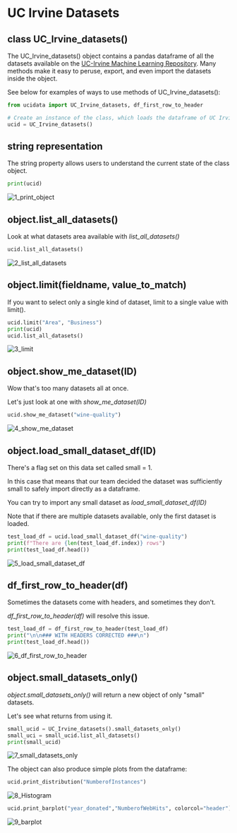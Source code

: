 # UC Irvine Datasets 

## class UC_Irvine_datasets()

The UC_Irvine_datasets() object contains a pandas dataframe of all the datasets available on the [UC-Irvine Machine Learning Repository](http://archive.ics.uci.edu/ml/index.php). Many methods make it easy to peruse, export, and even import the datasets inside the object.

See below for examples of ways to use methods of UC_Irvine_datasets():

```python
from ucidata import UC_Irvine_datasets, df_first_row_to_header

# Create an instance of the class, which loads the dataframe of UC Irvine datasets
ucid = UC_Irvine_datasets()
```

## string representation

The string property allows users to understand the current state of the class object.


```python
print(ucid)
```

![1_print_object](https://github.com/kipmccharen/UC_Irvine_Dataset_MetaAnalysis/blob/master/readme_images/1_print_object.JPG?raw=true)

## object.list_all_datasets()

Look at what datasets area available with *list_all_datasets()*


```python
ucid.list_all_datasets()
```

![2_list_all_datasets](https://github.com/kipmccharen/UC_Irvine_Dataset_MetaAnalysis/blob/master/readme_images/2_list_all_datasets.JPG?raw=true)

## object.limit(fieldname, value_to_match)

If you want to select only a single kind of dataset, limit to a single value with limit().


```python
ucid.limit("Area", "Business")
print(ucid)
ucid.list_all_datasets()
```

![3_limit](https://github.com/kipmccharen/UC_Irvine_Dataset_MetaAnalysis/blob/master/readme_images/3_limit.JPG?raw=true)

## object.show_me_dataset(ID)

Wow that's too many datasets all at once. 

Let's just look at one with *show_me_dataset(ID)*


```python
ucid.show_me_dataset("wine-quality")
```

![4_show_me_dataset](https://github.com/kipmccharen/UC_Irvine_Dataset_MetaAnalysis/blob/master/readme_images/4_show_me_dataset.JPG?raw=true)

## object.load_small_dataset_df(ID)

There's a flag set on this data set called small = 1. 

In this case that means that our team decided the dataset was sufficiently small to safely import directly as a dataframe.

You can try to import any small dataset as *load_small_dataset_df(ID)*

Note that if there are multiple datasets available, only the first dataset is loaded. 


```python
test_load_df = ucid.load_small_dataset_df("wine-quality")
print(f"There are {len(test_load_df.index)} rows")
print(test_load_df.head())
```

![5_load_small_dataset_df](https://github.com/kipmccharen/UC_Irvine_Dataset_MetaAnalysis/blob/master/readme_images/5_load_small_dataset_df.JPG?raw=true)

## df_first_row_to_header(df)

Sometimes the datasets come with headers, and sometimes they don't. 

*df_first_row_to_header(df)* will resolve this issue.


```python
test_load_df = df_first_row_to_header(test_load_df)
print("\n\n### WITH HEADERS CORRECTED ###\n")
print(test_load_df.head())
```

![6_df_first_row_to_header](https://github.com/kipmccharen/UC_Irvine_Dataset_MetaAnalysis/blob/master/readme_images/6_df_first_row_to_header.JPG?raw=true)

## object.small_datasets_only()

*object.small_datasets_only()* will return a new object of only "small" datasets.

Let's see what returns from using it.


```python
small_ucid = UC_Irvine_datasets().small_datasets_only()
small_uci = small_ucid.list_all_datasets()
print(small_ucid)
```

![7_small_datasets_only](https://github.com/kipmccharen/UC_Irvine_Dataset_MetaAnalysis/blob/master/readme_images/7_small_datasets_only.JPG?raw=true)

The object can also produce simple plots from the dataframe:


```python
ucid.print_distribution("NumberofInstances")
```

![8_Histogram](https://github.com/kipmccharen/UC_Irvine_Dataset_MetaAnalysis/blob/master/readme_images/8_Histogram.png?raw=true)


```python
ucid.print_barplot("year_donated","NumberofWebHits", colorcol="header")
```

![9_barplot](https://github.com/kipmccharen/UC_Irvine_Dataset_MetaAnalysis/blob/master/readme_images/9_barplot.png?raw=true)

